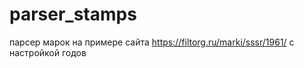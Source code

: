 # parser_stamps
парсер марок на примере сайта https://filtorg.ru/marki/sssr/1961/ с настройкой годов
